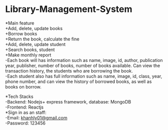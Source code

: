 # Library-Management-System

*Main feature                                                                                                                                                                        
+Add, delete, update books                                                                                                                                                                          
+Borrow books                                                                                                                                                                         
+Return the book, calculate the fine                                                                                                                                                
+Add, delete, update student                                                                                                                                                        
+Search books, student                                                                                                                                                              
+Make monthly report                                                                                                                                                                
    -Each book will has information such as name, image, id, author, publication year, publisher, number of books, number of books available. Can view the transaction history, the students who are borrowing the book.                                                                                                                                                
    -Each student also has full information such as name, image, id, class, year, phone number, and can view the history of borrowed books, as well as books on borrow.
    
*Tech Stacks                                                                                                                                                                        
-Backend: Nodejs+ express framework, database: MongoDB                                                                                                                              
-Frontend: Reactjs                                                                                                                                                                                                                                      
    *Sign in as an staff:                                                                                                                                                                                                                                                                                                                          
-Email: khanhly01@gmail.com                                                                                                                                                           
-Password: 123456
